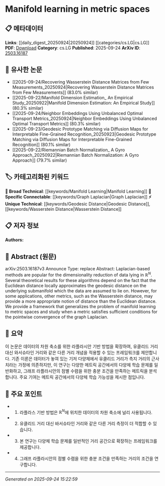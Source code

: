 <!-- KEYWORD_LINKING_METADATA:
{
  "processed_timestamp": "2025-09-24T15:22:59.725956",
  "vocabulary_version": "1.0",
  "selected_keywords": [
    "Manifold Learning",
    "Graph Laplacian",
    "Geodesic Distance",
    "Wasserstein Distance"
  ],
  "rejected_keywords": [],
  "similarity_scores": {
    "Manifold Learning": 0.79,
    "Graph Laplacian": 0.82,
    "Geodesic Distance": 0.75,
    "Wasserstein Distance": 0.77
  },
  "extraction_method": "AI_prompt_based",
  "budget_applied": true,
  "candidates_json": {
    "candidates": [
      {
        "surface": "manifold learning",
        "canonical": "Manifold Learning",
        "aliases": [
          "manifold reduction",
          "manifold dimensionality reduction"
        ],
        "category": "broad_technical",
        "rationale": "Key concept in dimensionality reduction, linking to broader machine learning topics.",
        "novelty_score": 0.55,
        "connectivity_score": 0.78,
        "specificity_score": 0.72,
        "link_intent_score": 0.79
      },
      {
        "surface": "graph Laplacian",
        "canonical": "Graph Laplacian",
        "aliases": [
          "Laplacian matrix",
          "Laplacian graph"
        ],
        "category": "specific_connectable",
        "rationale": "Central to understanding the convergence properties in manifold learning.",
        "novelty_score": 0.6,
        "connectivity_score": 0.85,
        "specificity_score": 0.8,
        "link_intent_score": 0.82
      },
      {
        "surface": "geodesic distance",
        "canonical": "Geodesic Distance",
        "aliases": [
          "geodesic metric",
          "intrinsic distance"
        ],
        "category": "unique_technical",
        "rationale": "Important for understanding the approximation of distances on manifolds.",
        "novelty_score": 0.65,
        "connectivity_score": 0.7,
        "specificity_score": 0.78,
        "link_intent_score": 0.75
      },
      {
        "surface": "Wasserstein distance",
        "canonical": "Wasserstein Distance",
        "aliases": [
          "Earth Mover's Distance",
          "optimal transport distance"
        ],
        "category": "unique_technical",
        "rationale": "Provides a more appropriate metric for certain applications, enhancing connectivity with metric space analysis.",
        "novelty_score": 0.68,
        "connectivity_score": 0.72,
        "specificity_score": 0.81,
        "link_intent_score": 0.77
      }
    ],
    "ban_list_suggestions": [
      "metric spaces",
      "dimensionality reduction"
    ]
  },
  "decisions": [
    {
      "candidate_surface": "manifold learning",
      "resolved_canonical": "Manifold Learning",
      "decision": "linked",
      "scores": {
        "novelty": 0.55,
        "connectivity": 0.78,
        "specificity": 0.72,
        "link_intent": 0.79
      }
    },
    {
      "candidate_surface": "graph Laplacian",
      "resolved_canonical": "Graph Laplacian",
      "decision": "linked",
      "scores": {
        "novelty": 0.6,
        "connectivity": 0.85,
        "specificity": 0.8,
        "link_intent": 0.82
      }
    },
    {
      "candidate_surface": "geodesic distance",
      "resolved_canonical": "Geodesic Distance",
      "decision": "linked",
      "scores": {
        "novelty": 0.65,
        "connectivity": 0.7,
        "specificity": 0.78,
        "link_intent": 0.75
      }
    },
    {
      "candidate_surface": "Wasserstein distance",
      "resolved_canonical": "Wasserstein Distance",
      "decision": "linked",
      "scores": {
        "novelty": 0.68,
        "connectivity": 0.72,
        "specificity": 0.81,
        "link_intent": 0.77
      }
    }
  ]
}
-->

# Manifold learning in metric spaces

## 📋 메타데이터

**Links**: [[daily_digest_20250924|20250924]] [[categories/cs.LG|cs.LG]]
**PDF**: [Download](https://arxiv.org/pdf/2503.16187.pdf)
**Category**: cs.LG
**Published**: 2025-09-24
**ArXiv ID**: [2503.16187](https://arxiv.org/abs/2503.16187)

## 🔗 유사한 논문
- [[2025-09-24/Recovering Wasserstein Distance Matrices from Few Measurements_20250924|Recovering Wasserstein Distance Matrices from Few Measurements]] (83.0% similar)
- [[2025-09-22/Manifold Dimension Estimation_ An Empirical Study_20250922|Manifold Dimension Estimation: An Empirical Study]] (80.3% similar)
- [[2025-09-24/Neighbor Embeddings Using Unbalanced Optimal Transport Metrics_20250924|Neighbor Embeddings Using Unbalanced Optimal Transport Metrics]] (80.3% similar)
- [[2025-09-23/Geodesic Prototype Matching via Diffusion Maps for Interpretable Fine-Grained Recognition_20250923|Geodesic Prototype Matching via Diffusion Maps for Interpretable Fine-Grained Recognition]] (80.1% similar)
- [[2025-09-22/Riemannian Batch Normalization_ A Gyro Approach_20250922|Riemannian Batch Normalization: A Gyro Approach]] (79.7% similar)

## 🏷️ 카테고리화된 키워드
**🧠 Broad Technical**: [[keywords/Manifold Learning|Manifold Learning]]
**🔗 Specific Connectable**: [[keywords/Graph Laplacian|Graph Laplacian]]
**⚡ Unique Technical**: [[keywords/Geodesic Distance|Geodesic Distance]], [[keywords/Wasserstein Distance|Wasserstein Distance]]

## 📋 저자 정보

**Authors:** 

## 📄 Abstract (원문)

arXiv:2503.16187v3 Announce Type: replace 
Abstract: Laplacian-based methods are popular for the dimensionality reduction of data lying in $\mathbb{R}^N$. Several theoretical results for these algorithms depend on the fact that the Euclidean distance locally approximates the geodesic distance on the underlying submanifold which the data are assumed to lie on. However, for some applications, other metrics, such as the Wasserstein distance, may provide a more appropriate notion of distance than the Euclidean distance. We provide a framework that generalizes the problem of manifold learning to metric spaces and study when a metric satisfies sufficient conditions for the pointwise convergence of the graph Laplacian.

## 📝 요약

이 논문은 데이터의 차원 축소를 위한 라플라시안 기반 방법을 확장하여, 유클리드 거리 대신 와서슈타인 거리와 같은 다른 거리 개념을 적용할 수 있는 프레임워크를 제안합니다. 기존 이론은 데이터가 놓여 있는 기저 다양체에서 유클리드 거리가 측지 거리의 근사치라는 가정에 의존하지만, 이 연구는 다양한 메트릭 공간에서의 다양체 학습 문제를 일반화하고, 그래프 라플라시안의 점별 수렴을 위한 충분 조건을 만족하는 메트릭을 분석합니다. 주요 기여는 메트릭 공간에서의 다양체 학습 가능성을 제시한 점입니다.

## 🎯 주요 포인트

- 1. 라플라스 기반 방법은 $\mathbb{R}^N$에 위치한 데이터의 차원 축소에 널리 사용됩니다.
- 2. 유클리드 거리 대신 바서슈타인 거리와 같은 다른 거리 측정이 더 적합할 수 있습니다.
- 3. 본 연구는 다양체 학습 문제를 일반적인 거리 공간으로 확장하는 프레임워크를 제공합니다.
- 4. 그래프 라플라시안의 점별 수렴을 위한 충분 조건을 만족하는 거리의 조건을 연구합니다.


---

*Generated on 2025-09-24 15:22:59*
